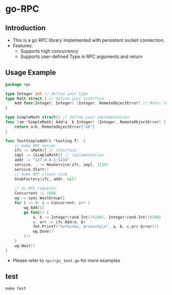 # go-RPC

## Introduction
- This is a go RPC library implemented with persistent socket connection. 
- Features: 
  - Supports high concurrency 
  - Supports user-defined Type in RPC arguments and return

## Usage Example

```go
package rpc

type Integer int // define your type
type Math struct { // define your interface
    Add func(Integer, Integer) (Integer, RemoteObjectError) // Note: the last return type must be RemoteObjectError
}

type SimpleMath struct{} // define your implementation
func (sm *SimpleMath) Add(a, b Integer) (Integer, RemoteObjectError) {
    return a+b, RemoteObjectError{"ok"}
}

func TestSimpleAdd(t *testing.T)  {
    // make RPC server
    ifc := &Math{} // interface
    impl := &SimpleMath{} // implementation
    addr := "127.0.0.1:1234"
    service, _ := NewService(ifc, impl, 1234)
    service.Start()
    // make RPC client stub
    StubFactory(ifc, addr, nil)
    
    // do RPC requests
    Concurrent := 1000
    wg := sync.WaitGroup{}
    for i := 0; i < Concurrent; i++ {
        wg.Add(1)
        go func() {
            a, b := Integer(rand.Int()%100), Integer(rand.Int()%100)
            c, err := ifc.Add(a, b)
            fmt.Printf("%v+%v=%v, error=%v\n", a, b, c,err.Error())
            wg.Done()
        }()
    }
    wg.Wait()
}
```
- Please refer to `rpc/rpc_test.go` for more examples

## test
```shell
make test
```